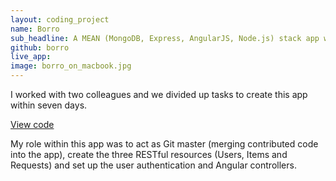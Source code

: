 ```yaml
---
layout: coding_project
name: Borro
sub_headline: A MEAN (MongoDB, Express, AngularJS, Node.js) stack app which allows users to lend and borrow household items.
github: borro
live_app:
image: borro_on_macbook.jpg
---
```


I worked with two colleagues and we divided up tasks to create this app within seven days.

<!-- [Launch app](http://suzeshardlow.com/borro) -->

[View code](https://github.com/SuzeShardlow/borro)

My role within this app was to act as Git master (merging contributed code into the app), create the three RESTful resources (Users, Items and Requests) and set up the user authentication and Angular controllers.
